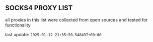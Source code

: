 ## SOCKS4 PROXY LIST

all proxies in this list were collected from open sources and tested for functionality

last update: `2025-01-12 21:35:50.548497+00:00`